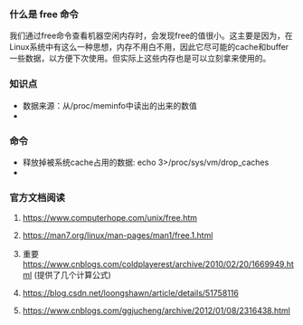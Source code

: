 ### 什么是 free 命令

我们通过free命令查看机器空闲内存时，会发现free的值很小。这主要是因为，在Linux系统中有这么一种思想，内存不用白不用，因此它尽可能的cache和buffer一些数据，以方便下次使用。但实际上这些内存也是可以立刻拿来使用的。 

###  知识点
- 数据来源：从/proc/meminfo中读出的出来的数值
- 


### 命令
- 释放掉被系统cache占用的数据: echo 3>/proc/sys/vm/drop_caches 
- 



### 官方文档阅读
1. https://www.computerhope.com/unix/free.htm
2. https://man7.org/linux/man-pages/man1/free.1.html

3. 重要 https://www.cnblogs.com/coldplayerest/archive/2010/02/20/1669949.html
(提供了几个计算公式)

4. https://blog.csdn.net/loongshawn/article/details/51758116
5. https://www.cnblogs.com/ggjucheng/archive/2012/01/08/2316438.html